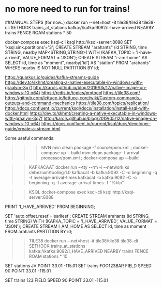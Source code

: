 # no more need to run for trains!

##MANUAL STEPS (for now..)
docker run --net=host -it tile38/tile38 tile38-cli
SETHOOK trains_at_stations kafka://kafka:9092/i-have-arrived NEARBY trains FENCE ROAM stations * 50

docker-compose exec ksql-cli ksql http://ksql-server:8088
SET 'ksql.sink.partitions'='3';
CREATE STREAM "arahants" (id STRING, time STRING, nearby MAP<STRING,STRING>) WITH (KAFKA_TOPIC = 'i-have-arrived', VALUE_FORMAT = 'JSON');
CREATE STREAM "i-am-home" AS SELECT id, time as "moment", nearby['id'] AS "station" FROM "arahants" WHERE nearby IS NOT NULL PARTITION BY id;


https://quarkus.io/guides/kafka-streams-guide
https://dev.to/skhmt/creating-a-native-executable-in-windows-with-graalvm-3g7f
http://karols.github.io/blog/2019/05/12/native-image-on-windows-10-x64/
https://redis.io/topics/protocol
https://tile38.com/
https://github.com/lettuce-io/lettuce-core/wiki/Custom-commands,-outputs-and-command-mechanics
https://tile38.com/topics/replication/
https://docs.confluent.io/current/ksql/docs/installation/install-ksql-with-docker.html 
https://dev.to/skhmt/creating-a-native-executable-in-windows-with-graalvm-3g7f
http://karols.github.io/blog/2019/05/12/native-image-on-windows-10-x64/
https://docs.confluent.io/current/ksql/docs/developer-guide/create-a-stream.html

Some useful commands:

>>> MVN
mvn clean package -f source/pom.xml ; docker-compose up --build
mvn clean package -f arrival-processor/pom.xml ; docker-compose up --build


>> KAFKACAAT
docker run --tty --rm -i --network ks debezium/tooling:1.0
kafkacat -b kafka:9092 -C -o beginning -q -t average-arrival-times
kafkacat -b kafka:9092 -C -o beginning -q -t average-arrival-times -f "%k\n"

 
>> KSQL
docker-compose exec ksql-cli ksql http://ksql-server:8088

PRINT 'I_HAVE_ARRIVED' FROM BEGINNING;

SET 'auto.offset.reset'='earliest';
CREATE STREAM arahants (id STRING, time STRING) WITH (KAFKA_TOPIC = 'I_HAVE_ARRIVED', VALUE_FORMAT = 'JSON');
CREATE STREAM I_AM_HOME AS SELECT id, time as moment FROM arahants PARTITION BY id;


>> TILE38
docker run --net=host -it tile38/tile38 tile38-cli
SETHOOK trains_at_stations kafka://kafka:9092/I_HAVE_ARRIVED NEARBY trains FENCE ROAM stations * 10

SET stations JV POINT 33.01 -115.01
SET trains FOO123BAR FIELD SPEED 90 POINT 33.01 -115.01

SET trains 123 FIELD SPEED 90 POINT 33.01 -115.01